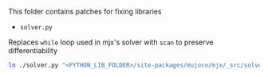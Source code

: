 This folder contains patches for fixing libraries

- `solver.py`

Replaces `while` loop used in mjx's solver with `scan` to preserve differentiability

```bash
ln ./solver.py "<PYTHON_LIB_FOLDER>/site-packages/mujoco/mjx/_src/solver.py"
```